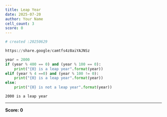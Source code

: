 ```yaml
---
title: Leap Year
date: 2025-07-20
author: Your Name
cell_count: 3
score: 0
---
```


```python
# created :20250629
```


```python
https://share.google/camtfs4z8aiYAJNSz
```


```python
year = 2000
if (year % 400 == 0) and (year % 100 == 0):
    print("{0} is a leap year".format(year))
elif (year % 4 ==0) and (year % 100 != 0):
    print("{0} is a leap year".format(year))
else:
    print("{0} is not a leap year".format(year))
```

    2000 is a leap year
    


---
**Score: 0**
